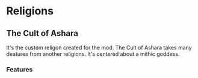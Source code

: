 # Religions

## The Cult of Ashara

It's the custom religon created for the mod. The Cult of Ashara takes many deatures from another religions. It's centered about a mithic goddess.

### Features
